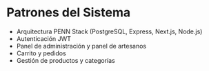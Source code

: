 # Patrones del Sistema

- Arquitectura PENN Stack (PostgreSQL, Express, Next.js, Node.js)
- Autenticación JWT
- Panel de administración y panel de artesanos
- Carrito y pedidos
- Gestión de productos y categorías 
